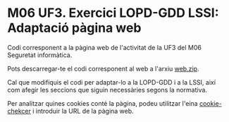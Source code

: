 # M06 UF3. Exercici LOPD-GDD LSSI: Adaptació pàgina web

Codi corresponent a la pàgina web de l'activitat de la UF3 del M06 Seguretat informàtica.

Pots descarregar-te el codi corresponent al web a l'arxiu [web.zip](web.zip).

Cal que modifiquis el codi per adaptar-lo a la LOPD-GDD i a la LSSI, així com afegir les seccions que siguin necessàries segons la normativa.

Per analitzar quines cookies conté la pàgina, podeu utilitzar l'eina [cookie-chekcer](https://www.cookieyes.com/cookie-checker/) i introduir la URL de la pàgina web.

